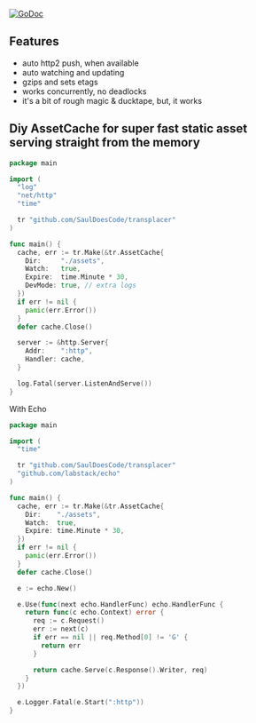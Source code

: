 [![GoDoc](http://img.shields.io/badge/go-documentation-blue.svg?style=flat-square)](http://godoc.org/github.com/SaulDoesCode/transplacer)

## Features

* auto http2 push, when available
* auto watching and updating
* gzips and sets etags
* works concurrently, no deadlocks
* it's a bit of rough magic & ducktape, but, it works


## Diy AssetCache for super fast static asset serving straight from the memory
```go
package main

import (
  "log"
  "net/http"
  "time"

  tr "github.com/SaulDoesCode/transplacer"
)

func main() {
  cache, err := tr.Make(&tr.AssetCache{
    Dir:     "./assets",
    Watch:   true,
    Expire:  time.Minute * 30,
    DevMode: true, // extra logs
  })
  if err != nil {
    panic(err.Error())
  }
  defer cache.Close()

  server := &http.Server{
    Addr:    ":http",
    Handler: cache,
  }

  log.Fatal(server.ListenAndServe())
}
```

With Echo 
```go
package main

import (
  "time"

  tr "github.com/SaulDoesCode/transplacer"
  "github.com/labstack/echo"
)

func main() {
  cache, err := tr.Make(&tr.AssetCache{
    Dir:    "./assets",
    Watch:  true,
    Expire: time.Minute * 30,
  })
  if err != nil {
    panic(err.Error())
  }
  defer cache.Close()

  e := echo.New()

  e.Use(func(next echo.HandlerFunc) echo.HandlerFunc {
    return func(c echo.Context) error {
      req := c.Request()
      err := next(c)
      if err == nil || req.Method[0] != 'G' {
        return err
      }

      return cache.Serve(c.Response().Writer, req)
    }
  })

  e.Logger.Fatal(e.Start(":http"))
}
```